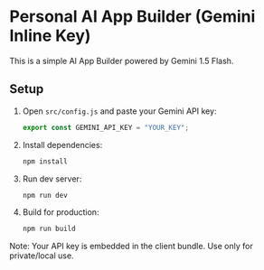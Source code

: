 # Personal AI App Builder (Gemini Inline Key)
This is a simple AI App Builder powered by Gemini 1.5 Flash.

## Setup
1. Open `src/config.js` and paste your Gemini API key:
   ```js
   export const GEMINI_API_KEY = "YOUR_KEY";
   ```
2. Install dependencies:
   ```bash
   npm install
   ```
3. Run dev server:
   ```bash
   npm run dev
   ```
4. Build for production:
   ```bash
   npm run build
   ```

Note: Your API key is embedded in the client bundle. Use only for private/local use.
